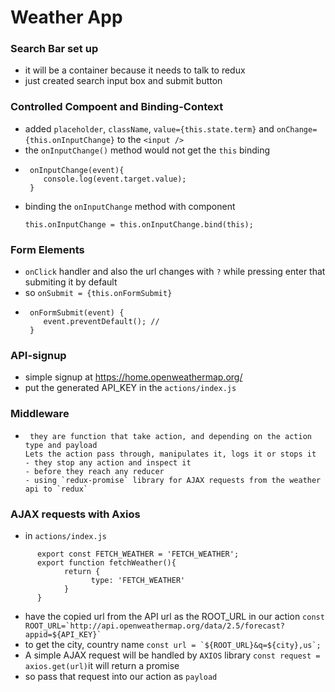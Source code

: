 # Weather App 

### Search Bar set up
   - it will be a container because it needs to talk to redux
   - just created search input box and submit button

### Controlled Compoent and Binding-Context
   - added `placeholder`, `className`, `value={this.state.term}` and `onChange={this.onInputChange}` to the `<input />`
   - the `onInputChange()` method would not get the `this` binding
   - ```
      onInputChange(event){
         console.log(event.target.value);
      }
      ```
   - binding the `onInputChange` method with component
      ```
      this.onInputChange = this.onInputChange.bind(this);
      ```
### Form Elements
   - `onClick` handler and also the url changes with `?` while pressing enter that submiting it by default
   - so `onSubmit = {this.onFormSubmit}`
   - ```
      onFormSubmit(event) {
         event.preventDefault(); // 
      }
      ```

### API-signup
- simple signup at https://home.openweathermap.org/
- put the generated API_KEY in the `actions/index.js`

### Middleware
-      they are function that take action, and depending on the action type and payload 
      Lets the action pass through, manipulates it, logs it or stops it
      - they stop any action and inspect it
      - before they reach any reducer
      - using `redux-promise` library for AJAX requests from the weather api to `redux`

### AJAX requests with Axios
- in `actions/index.js`
```
      export const FETCH_WEATHER = 'FETCH_WEATHER';
      export function fetchWeather(){
            return {
                  type: 'FETCH_WEATHER'
            }
      }
```
- have the copied url from the API url as the ROOT_URL in our action
      ```
      const ROOT_URL=`http://api.openweathermap.org/data/2.5/forecast?appid=${API_KEY}`
      ```
- to get the city, country name 
      ```
      const url = `${ROOT_URL}&q=${city},us`;
      ```
- A simple AJAX request will be handled by `AXIOS` library
      ```
      const request = axios.get(url)
      ```it will return a promise
- so pass that request into our action as `payload`